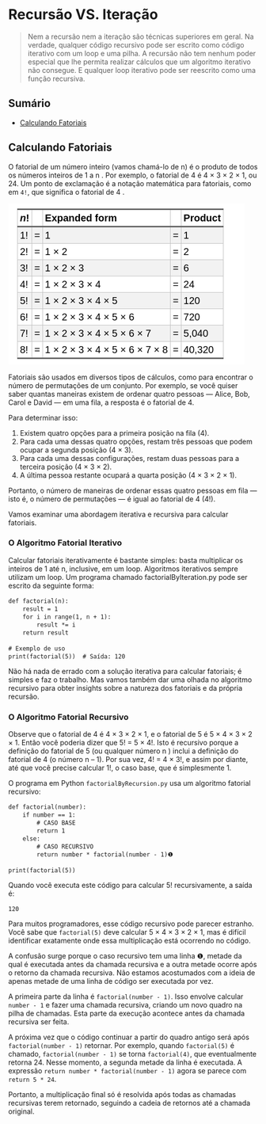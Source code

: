 # Recursão VS. Iteração

> Nem a recursão nem a iteração são técnicas superiores em geral. Na verdade, qualquer código recursivo pode ser escrito como código iterativo com um loop e uma pilha. A recursão não tem nenhum poder especial que lhe permita realizar cálculos que um algoritmo iterativo não consegue. E qualquer loop iterativo pode ser reescrito como uma função recursiva.

## Sumário

- [Calculando Fatoriais](#calculando-fatoriais)


## Calculando Fatoriais

O fatorial de um número inteiro (vamos chamá-lo de n) é o produto de todos os números inteiros de 1 a n . Por exemplo, o fatorial de 4 é 4 × 3 × 2 × 1, ou 24. Um ponto de exclamação é a notação matemática para fatoriais, como em `4!`, que significa o fatorial de 4 .

![Tabela Fatorial](./../assents/image04.png)

Fatoriais são usados em diversos tipos de cálculos, como para encontrar o número de permutações de um conjunto. Por exemplo, se você quiser saber quantas maneiras existem de ordenar quatro pessoas — Alice, Bob, Carol e David — em uma fila, a resposta é o fatorial de 4.

Para determinar isso:

1. Existem quatro opções para a primeira posição na fila (4).
2. Para cada uma dessas quatro opções, restam três pessoas que podem ocupar a segunda posição (4 × 3).
3. Para cada uma dessas configurações, restam duas pessoas para a terceira posição (4 × 3 × 2).
4. A última pessoa restante ocupará a quarta posição (4 × 3 × 2 × 1).

Portanto, o número de maneiras de ordenar essas quatro pessoas em fila — isto é, o número de permutações — é igual ao fatorial de 4 (4!).

Vamos examinar uma abordagem iterativa e recursiva para calcular fatoriais.

### O Algoritmo Fatorial Iterativo

Calcular fatoriais iterativamente é bastante simples: basta multiplicar os inteiros de 1 até n, inclusive, em um loop. Algoritmos iterativos sempre utilizam um loop. Um programa chamado factorialByIteration.py pode ser escrito da seguinte forma:

```
def factorial(n):
    result = 1
    for i in range(1, n + 1):
        result *= i
    return result

# Exemplo de uso
print(factorial(5))  # Saída: 120

```
Não há nada de errado com a solução iterativa para calcular fatoriais; é simples e faz o trabalho. Mas vamos também dar uma olhada no algoritmo recursivo para obter insights sobre a natureza dos fatoriais e da própria recursão.

### O Algoritmo Fatorial Recursivo

Observe que o fatorial de 4 é 4 × 3 × 2 × 1, e o fatorial de 5 é 5 × 4 × 3 × 2 × 1. Então você poderia dizer que 5! = 5 × 4!. Isto é recursivo porque a definição do fatorial de 5 (ou qualquer número n ) inclui a definição do fatorial de 4 (o número n – 1). Por sua vez, 4! = 4 × 3!, e assim por diante, até que você precise calcular 1!, o caso base, que é simplesmente 1.

O programa em Python `factorialByRecursion.py` usa um algoritmo fatorial recursivo:

```
def factorial(number):
    if number == 1:
        # CASO BASE
        return 1
    else:
        # CASO RECURSIVO
        return number * factorial(number - 1)❶

print(factorial(5))
```

Quando você executa este código para calcular 5! recursivamente, a saída é:

```
120
```

Para muitos programadores, esse código recursivo pode parecer estranho. Você sabe que `factorial(5)` deve calcular 5 × 4 × 3 × 2 × 1, mas é difícil identificar exatamente onde essa multiplicação está ocorrendo no código.

A confusão surge porque o caso recursivo tem uma linha ❶, metade da qual é executada antes da chamada recursiva e a outra metade ocorre após o retorno da chamada recursiva. Não estamos acostumados com a ideia de apenas metade de uma linha de código ser executada por vez.

A primeira parte da linha é `factorial(number - 1)`. Isso envolve calcular `number - 1` e fazer uma chamada recursiva, criando um novo quadro na pilha de chamadas. Esta parte da execução acontece antes da chamada recursiva ser feita.

A próxima vez que o código continuar a partir do quadro antigo será após `factorial(number - 1)` retornar. Por exemplo, quando `factorial(5)` é chamado, `factorial(number - 1)` se torna `factorial(4)`, que eventualmente retorna 24. Nesse momento, a segunda metade da linha é executada. A expressão `return number * factorial(number - 1)` agora se parece com `return 5 * 24`.

Portanto, a multiplicação final só é resolvida após todas as chamadas recursivas terem retornado, seguindo a cadeia de retornos até a chamada original.

